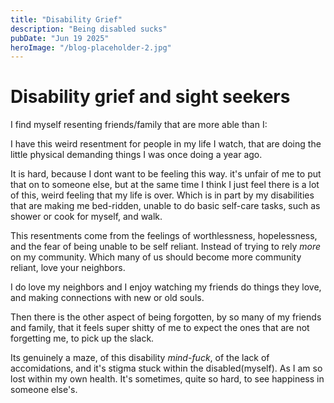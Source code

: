 ```yaml
---
title: "Disability Grief"
description: "Being disabled sucks"
pubDate: "Jun 19 2025"
heroImage: "/blog-placeholder-2.jpg"
---
```


# Disability grief and sight seekers

I find myself resenting friends/family that are more able than I:

I have this weird resentment for people in my life I watch, that are doing the little physical demanding things I was once doing a year ago.

It is hard, because I dont want to be feeling this way. it's unfair of me to put that on to someone else, but at the same time I think I just feel there is a lot of this, weird feeling that my life is over. Which is in part by my disabilities that are making me bed-ridden, unable to do basic self-care tasks, such as shower or cook for myself, and walk.

This resentments come from the feelings of worthlessness, hopelessness, and the fear of being unable to be self reliant. Instead of trying to rely *more* on my community. Which many of us should become more community reliant, love your neighbors.

I do love my neighbors and I enjoy watching my friends do things they love, and making connections with new or old souls.

Then there is the other aspect of being forgotten, by so many of my friends and family, that it feels super shitty of me to expect the ones that are not forgetting me, to pick up the slack. 

Its genuinely a maze, of this disability *mind-fuck*, of the lack of accomidations, and it's stigma stuck within the disabled(myself). As I am so lost within my own health. It's sometimes, quite so hard, to see happiness in someone else's.